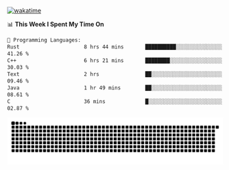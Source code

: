 [![wakatime](https://wakatime.com/badge/user/384f91c6-4eee-411f-8f3b-1b691f58a544.svg)](https://wakatime.com/@384f91c6-4eee-411f-8f3b-1b691f58a544)

<!--START_SECTION:waka-->
📊 **This Week I Spent My Time On** 

```text
💬 Programming Languages: 
Rust                     8 hrs 44 mins       ██████████░░░░░░░░░░░░░░░   41.26 % 
C++                      6 hrs 21 mins       ████████░░░░░░░░░░░░░░░░░   30.03 % 
Text                     2 hrs               ██░░░░░░░░░░░░░░░░░░░░░░░   09.46 % 
Java                     1 hr 49 mins        ██░░░░░░░░░░░░░░░░░░░░░░░   08.61 % 
C                        36 mins             █░░░░░░░░░░░░░░░░░░░░░░░░   02.87 % 
```


<!--END_SECTION:waka-->

<picture>
  <source media="(prefers-color-scheme: dark)" srcset="https://raw.githubusercontent.com/fuwx295/fuwx295/output/github-contribution-grid-snake-dark.svg">
  <source media="(prefers-color-scheme: light)" srcset="https://raw.githubusercontent.com/fuwx295/fuwx295/output/github-contribution-grid-snake.svg">
  <img alt="github contribution grid snake animation" src="https://raw.githubusercontent.com/fuwx295/fuwx295/output/github-contribution-grid-snake.svg">
</picture>
